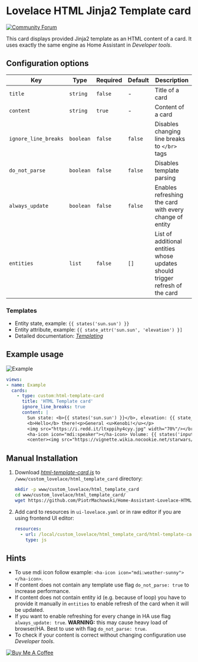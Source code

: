 # Lovelace HTML Jinja2 Template card
[![Community Forum](https://img.shields.io/badge/community-forum-brightgreen.svg?style=popout)](https://community.home-assistant.io/t/html-jinja2-template-card/134550)

This card displays provided Jinja2 template as an HTML content of a card. It uses exactly the same engine as Home Assistant in *Developer tools*.

## Configuration options

| Key | Type | Required | Default | Description |
| --- | --- | --- | --- | --- |
| `title` | `string` | `false` | - | Title of a card |
| `content` | `string` | `true` | - | Content of a card |
| `ignore_line_breaks` | `boolean` | `false` | `false` | Disables changing line breaks to `</br>` tags |
| `do_not_parse` | `boolean` | `false` | `false` | Disables template parsing |
| `always_update` | `boolean` | `false` | `false` | Enables refreshing the card with every change of entity |
| `entities` | `list` | `false` | `[]` | List of additional entities whose updates should trigger refresh of the card |

### Templates

 * Entity state, example: `{{ states('sun.sun') }}`
 * Entity attribute, example: `{{ state_attr('sun.sun', 'elevation') }]`
 * Detailed documentation: [*Templating*](https://www.home-assistant.io/docs/configuration/templating/)
 
## Example usage

![Example](https://github.com/PiotrMachowski/Home-Assistant-Lovelace-HTML-Jinja2-Template-card/raw/master/example.gif)


```yaml
views:
- name: Example
  cards:
    - type: custom:html-template-card
      title: 'HTML Template card'
      ignore_line_breaks: true
      content: |
        Sun state: <b>{{ states('sun.sun') }}</b>, elevation: {{ state_attr('sun.sun','elevation') }}</br>
        <b>Hello</b> there!<p>General <u>Kenobi!</u></p>
        <img src="https://i.redd.it/ltxppihy4cyy.jpg" width="70%"/></br>
        <ha-icon icon="mdi:speaker"></ha-icon> Volume: {{ states('input_number.system_volume') }}%</br>
        <center><img src="https://vignette.wikia.nocookie.net/starwars/images/f/fa/Modal_Nodes_02.jpg" width="{{ states('input_number.system_volume') }}%"/></center>
```

## Manual Installation
1. Download [*html-template-card.js*](https://github.com/PiotrMachowski/Home-Assistant-Lovelace-HTML-Jinja2-Template-card/raw/master/dist/html-template-card.js) to `/www/custom_lovelace/html_template_card` directory:
    ```bash
    mkdir -p www/custom_lovelace/html_template_card
    cd www/custom_lovelace/html_template_card/
    wget https://github.com/PiotrMachowski/Home-Assistant-Lovelace-HTML-Jinja2-Template-card/raw/master/dist/html-template-card.js
    ```
2. Add card to resources in `ui-lovelace.yaml` or in raw editor if you are using frontend UI editor:
    ```yaml
    resources:
      - url: /local/custom_lovelace/html_template_card/html-template-card.js
        type: js
    ```

## Hints
* To use mdi icon follow example: `<ha-icon icon="mdi:weather-sunny"></ha-icon>`.
* If content does not contain any template use flag `do_not_parse: true` to increase performance.
* If content does not contain entity id (e.g. because of loop) you have to provide it manually in `entities` to enable refresh of the card when it will be updated.
* If you want to enable refreshing for every change in HA use flag `always_update: true`. **WARNING:** this may cause heavy load of browser/HA. Best to use with flag `do_not_parse: true`.
* To check if your content is correct without changing configuration use *Developer tools*.

<a href="https://www.buymeacoffee.com/PiotrMachowski" target="_blank"><img src="https://bmc-cdn.nyc3.digitaloceanspaces.com/BMC-button-images/custom_images/orange_img.png" alt="Buy Me A Coffee" style="height: auto !important;width: auto !important;" ></a>
